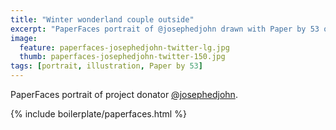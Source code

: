 ```yaml
---
title: "Winter wonderland couple outside"
excerpt: "PaperFaces portrait of @josephedjohn drawn with Paper by 53 on an iPad."
image: 
  feature: paperfaces-josephedjohn-twitter-lg.jpg
  thumb: paperfaces-josephedjohn-twitter-150.jpg
tags: [portrait, illustration, Paper by 53]
---
```


PaperFaces portrait of project donator [@josephedjohn](http://twitter.com/josephedjohn).

{% include boilerplate/paperfaces.html %}